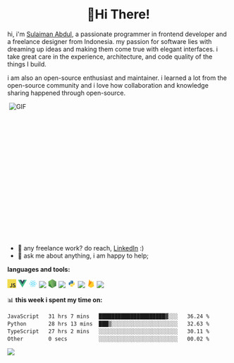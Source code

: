 <h1 align=center
  
👋Hi There! </h1>

hi, i'm [Sulaiman Abdul](https://www.instagram.com/nabdulaz_?igsh=a2R5N3oyd2pkazJz), a passionate programmer in frontend developer and a freelance designer from Indonesia. my passion for software lies with dreaming up ideas and making them come true with elegant interfaces. i take great care in the experience, architecture, and code quality of the things I build.

i am also an open-source enthusiast and maintainer. i learned a lot from the open-source community and i love how collaboration and knowledge sharing happened through open-source.


  <img align="right" alt="GIF" src="https://github.com/abhisheknaiidu/abhisheknaiidu/blob/master/code.gif?raw=true" width="500" height="320" />
  
- 💼 any freelance work? do reach, [LinkedIn](https://www.linkedin.com/in/sulaiman-aziz/) :)
- 💬 ask me about anything, i am happy to help;

**languages and tools:**  

<code><img height="20" src="https://raw.githubusercontent.com/github/explore/80688e429a7d4ef2fca1e82350fe8e3517d3494d/topics/javascript/javascript.png"></code>
<code><img height="20" src="https://raw.githubusercontent.com/github/explore/80688e429a7d4ef2fca1e82350fe8e3517d3494d/topics/vue/vue.png"></code>
<code><img height="20" src="https://raw.githubusercontent.com/github/explore/80688e429a7d4ef2fca1e82350fe8e3517d3494d/topics/react/react.png"></code>
<code><img height="20" src="https://seeklogo.com/images/K/kali-linux-logo-AED181186E-seeklogo.com.png"></code>
<code><img height="20" src="https://raw.githubusercontent.com/github/explore/80688e429a7d4ef2fca1e82350fe8e3517d3494d/topics/nodejs/nodejs.png"></code>
<code><img height="20" src="https://upload.wikimedia.org/wikipedia/commons/3/32/C%2B%2B_logo.png"></code>
<code><img height="20" src="https://raw.githubusercontent.com/github/explore/80688e429a7d4ef2fca1e82350fe8e3517d3494d/topics/python/python.png"></code>
<code><img height="15" src="https://brandslogos.com/wp-content/uploads/images/large/kotlin-logo.png"></code>
<code><img height="20" src="https://raw.githubusercontent.com/github/explore/80688e429a7d4ef2fca1e82350fe8e3517d3494d/topics/firebase/firebase.png"></code>
<code><img height="17" src="https://upload.wikimedia.org/wikipedia/commons/f/f1/Ruby_logo.png"></code>

📊 **this week i spent my time on:**
<!--START_SECTION:waka-->

```txt
JavaScript   31 hrs 7 mins   █████████████████████▓░░░   36.24 %
Python       28 hrs 13 mins  ███▒░░░░░░░░░░░░░░░░░░░░░   32.63 %
TypeScript   27 hrs 2 mins   ░░░░░░░░░░░░░░░░░░░░░░░░░   30.11 %
Other        0 secs          ░░░░░░░░░░░░░░░░░░░░░░░░░   00.02 %
```

[![](https://visitcount.itsvg.in/api?id=Emonilo&icon=0&color=0)](https://visitcount.itsvg.in)

